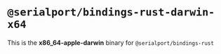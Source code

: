 # `@serialport/bindings-rust-darwin-x64`

This is the **x86_64-apple-darwin** binary for `@serialport/bindings-rust`
